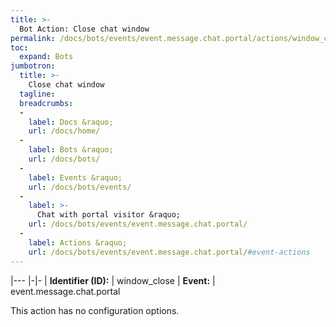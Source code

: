 ```yaml
---
title: >-
  Bot Action: Close chat window
permalink: /docs/bots/events/event.message.chat.portal/actions/window_close/
toc:
  expand: Bots
jumbotron:
  title: >-
    Close chat window
  tagline: 
  breadcrumbs:
  -
    label: Docs &raquo;
    url: /docs/home/
  -
    label: Bots &raquo;
    url: /docs/bots/
  -
    label: Events &raquo;
    url: /docs/bots/events/
  -
    label: >-
      Chat with portal visitor &raquo;
    url: /docs/bots/events/event.message.chat.portal/
  -
    label: Actions &raquo;
    url: /docs/bots/events/event.message.chat.portal/#event-actions
---
```


|---
|-|-
| **Identifier (ID):** | window_close
| **Event:** | event.message.chat.portal

This action has no configuration options.

